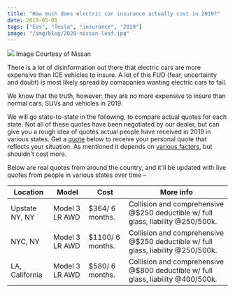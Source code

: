 ```yaml
---
title: "How much does electric car insurance actually cost in 2019?"
date: 2019-05-01
tags: ["EVs", "Tesla", "insurance", "2019"]
image: "/img/blog/2020-nissan-leaf.jpg"
---
```


![](/img/blog/2020-nissan-leaf.jpg)
Image Courtesy of Nissan

There is a lot of disinformation out there that electric cars are more expensive than ICE vehicles to insure. A lot of this FUD (fear, uncertainty and doubt) is most likely spread by comapanies wanting electric cars to fail.

We know that the truth, however: they are no more expensive to insure than normal cars, SUVs and vehicles in 2019.

We will go state-to-state in the following, to compare actual quotes for each state. Not all of these quotes have been negotiated by our dealer, but can give you a rough idea of quotes actual people have received in 2019 in various states. Get a [quote](https://electrade.app/quote) below to receive your personal quote that reflects your situation. As mentioned it depends on [various factors](https://electrade.app/blog/how-insurance-companies-price-electric-car-insurance/), but shouldn't cost more.


Below are real quotes from around the country, and it'll be updated with live quotes from people in various states over time –

| Location       | Model          | Cost             |  More info                                                                        |
|----------------|----------------|------------------|-----------------------------------------------------------------------------------|
| Upstate NY, NY | Model 3 LR AWD | $364/ 6 months.  |  Collision and comprehensive @$250 deductible w/ full glass, liability @250/500k. |
| NYC, NY        | Model 3 LR AWD | $1100/ 6 months. |  Collision and comprehensive @$250 deductible w/ full glass, liability @250/500k. |
| LA, California | Model 3 LR AWD | $580/ 6 months.  |  Collision and comprehensive @$800 deductible w/ full glass, liability @400/500k. |